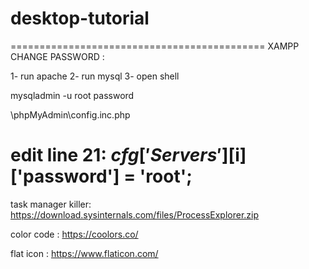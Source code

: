 # desktop-tutorial





============================================
XAMPP CHANGE PASSWORD :

1- run apache
2- run mysql
3- open shell

mysqladmin -u root password 

\phpMyAdmin\config.inc.php

edit line 21:
$cfg['Servers'][$i]['password'] = 'root';
===========================================








task manager killer:
https://download.sysinternals.com/files/ProcessExplorer.zip


color code :
https://coolors.co/

flat icon :
https://www.flaticon.com/
